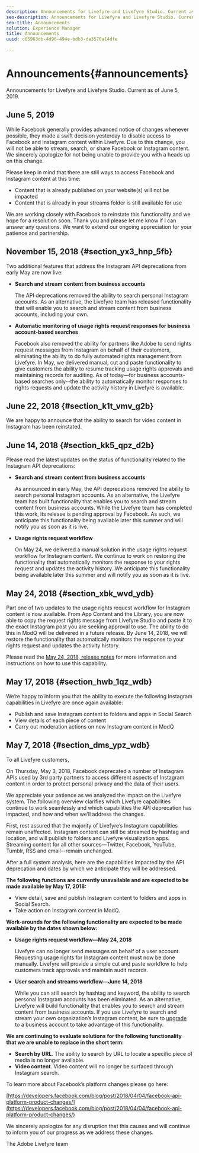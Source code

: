 ```yaml
---
description: Announcements for Livefyre and Livefyre Studio. Current as of November 15, 2018.
seo-description: Announcements for Livefyre and Livefyre Studio. Current as of November 15, 2018.
seo-title: Announcements
solution: Experience Manager
title: Announcements
uuid: c05963db-4d96-494e-bdb3-da3570a14dfe

---
```


# Announcements{#announcements}

Announcements for Livefyre and Livefyre Studio. Current as of June 5, 2019.

## June 5, 2019
While Facebook generally provides advanced notice of changes whenever possible, they made a swift decision yesterday to disable access to Facebook and Instagram content within Livefyre. Due to this change, you will not be able to stream, search, or share Facebook or Instagram content.  We sincerely apologize for not being unable to provide you with a heads up on this change.
 
Please keep in mind that there are still ways to access Facebook and Instagram content at this time:
 
* Content that is already published on your website(s) will not be impacted  
* Content that is already in your streams folder is still available for use
 
We are working closely with Facebook to reinstate this functionality and we hope for a resolution soon. Thank you and please let me know if I can answer any questions. We want to extend our ongoing appreciation for your patience and partnership.
 


## November 15, 2018 {#section_yx3_hnp_5fb}
Two additional features that address the Instagram API deprecations from early May are now live:

* **Search and stream content from business accounts**

  The API deprecations removed the ability to search personal Instagram accounts. As an alternative, the Livefyre team has released functionality that will enable you to search and stream content from business accounts, including your own.

* **Automatic monitoring of usage rights request responses for business account-based searches**

  Facebook also removed the ability for partners like Adobe to send rights request messages from Instagram on behalf of their customers, eliminating the ability to do fully automated rights management from Livefyre. In May, we delivered manual, cut and paste functionality to give customers the ability to resume tracking usage rights approvals and maintaining records for auditing. As of today—for business accounts-based searches only--the ability to automatically monitor responses to rights requests and update the activity history in Livefyre is available.

## June 22, 2018 {#section_k1t_vmv_g2b}

We are happy to announce that the ability to search for video content in Instagram has been reinstated.

## June 14, 2018 {#section_kk5_qpz_d2b}

Please read the latest updates on the status of functionality related to the Instagram API deprecations:

* **Search and stream content from business accounts**

  As announced in early May, the API deprecations removed the ability to search personal Instagram accounts. As an alternative, the Livefyre team has built functionality that enables you to search and stream content from business accounts. While the Livefyre team has completed this work, its release is pending approval by Facebook. As such, we anticipate this functionality being available later this summer and will notify you as soon as it is live.

* **Usage rights request workflow**

  On May 24, we delivered a manual solution in the usage rights request workflow for Instagram content. We continue to work on restoring the functionality that automatically monitors the response to your rights request and updates the activity history. We anticipate this functionality being available later this summer and will notify you as soon as it is live.

## May 24, 2018 {#section_xbk_wvd_ydb}

Part one of two updates to the usage rights request workflow for Instagram content is now available. From App Content and the Library, you are now able to copy the request rights message from Livefyre Studio and paste it to the exact Instagram post you are seeking approval to use. The ability to do this in ModQ will be delivered in a future release. By June 14, 2018, we will restore the functionality that automatically monitors the response to your rights request and updates the activity history.

Please read the [May 24, 2018, release notes](/help/using/c-rn/previous-rns/rn2018/c-rn-2018-may-24.md#c_rn) for more information and instructions on how to use this capability.

## May 17, 2018 {#section_hwb_1qz_wdb}

We’re happy to inform you that the ability to execute the following Instagram capabilities in Livefyre are once again available:

* Publish and save Instagram content to folders and apps in Social Search
* View details of each piece of content
* Carry out moderation actions on new Instagram content in ModQ

## May 7, 2018 {#section_dms_ypz_wdb}

To all Livefyre customers,

On Thursday, May 3, 2018, Facebook deprecated a number of Instagram APIs used by 3rd party partners to access different aspects of Instagram content in order to protect personal privacy and the data of their users.

We appreciate your patience as we analyzed the impact on the Livefyre system. The following overview clarifies which Livefyre capabilities continue to work seamlessly and which capabilities the API deprecation has impacted, and how and when we’ll address the changes.

First, rest assured that the majority of Livefyre’s Instagram capabilities remain unaffected. Instagram content can still be streamed by hashtag and location, and will publish to folders and Livefyre visualization apps. Streaming content for all other sources—Twitter, Facebook, YouTube, Tumblr, RSS and email--remain unchanged.

After a full system analysis, here are the capabilities impacted by the API deprecation and dates by which we anticipate they will be addressed.

**The following functions are currently unavailable and are expected to be made available by May 17, 2018:**

* View detail, save and publish Instagram content to folders and apps in Social Search.
* Take action on Instagram content in ModQ.

**Work-arounds for the following functionality are expected to be made available by the dates shown below:**

* **Usage rights request workflow—May 24, 2018**

  Livefyre can no longer send messages on behalf of a user account. Requesting usage rights for Instagram content must now be done manually. Livefyre will provide a simple cut and paste workflow to help customers track approvals and maintain audit records.

* **User search and streams workflow—June 14, 2018**

  While you can still search by hashtag and keyword, the ability to search personal Instagram accounts has been eliminated. As an alternative, Livefyre will build functionality that enables you to search and stream content from business accounts. If you use Livefyre to search and stream your own organization’s Instagram content, be sure to [upgrade](https://help.instagram.com/502981923235522?helpref=search&sr=2&query=change%20personal%20account%20to%20business%20account) to a business account to take advantage of this functionality.

**We are continuing to evaluate solutions for the following functionality that we are unable to replace in the short term:** 

* **Search by URL**. The ability to search by URL to locate a specific piece of media is no longer available.
* **Video content**. Video content will no longer be surfaced through Instagram search.

To learn more about Facebook’s platform changes please go here:

[https://developers.facebook.com/blog/post/2018/04/04/facebook-api-platform-product-changes/](https://developers.facebook.com/blog/post/2018/04/04/facebook-api-platform-product-changes/)

We sincerely apologize for any disruption that this causes and will continue to inform you of our progress as we address these changes.

The Adobe Livefyre team
